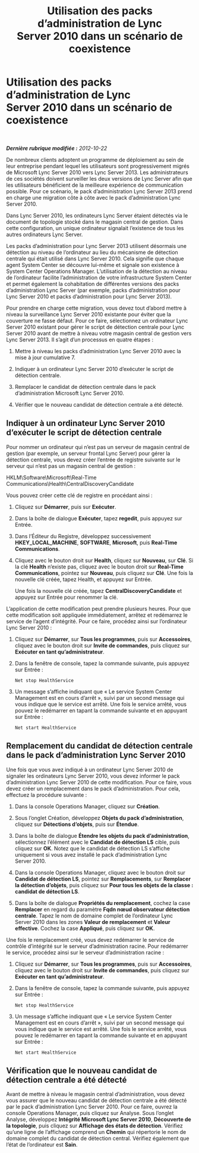 ﻿---
title: Utilisation des packs d’administration de Lync Server 2010 dans un scénario de coexistence
TOCTitle: Utilisation des packs d’administration de Lync Server 2010 dans un scénario de coexistence
ms:assetid: 8b792503-bd88-47fe-9d97-b071e8d429a5
ms:mtpsurl: https://technet.microsoft.com/fr-fr/library/JJ205078(v=OCS.15)
ms:contentKeyID: 49297996
ms.date: 05/20/2016
mtps_version: v=OCS.15
ms.translationtype: HT
---

# Utilisation des packs d’administration de Lync Server 2010 dans un scénario de coexistence

 

_**Dernière rubrique modifiée :** 2012-10-22_

De nombreux clients adoptent un programme de déploiement au sein de leur entreprise pendant lequel les utilisateurs sont progressivement migrés de Microsoft Lync Server 2010 vers Lync Server 2013. Les administrateurs de ces sociétés doivent surveiller les deux versions de Lync Server afin que les utilisateurs bénéficient de la meilleure expérience de communication possible. Pour ce scénario, le pack d’administration Lync Server 2013 prend en charge une migration côte à côte avec le pack d’administration Lync Server 2010.

Dans Lync Server 2010, les ordinateurs Lync Server étaient détectés via le document de topologie stocké dans le magasin central de gestion. Dans cette configuration, un unique ordinateur signalait l’existence de tous les autres ordinateurs Lync Server.

Les packs d’administration pour Lync Server 2013 utilisent désormais une détection au niveau de l’ordinateur au lieu du mécanisme de détection centrale qui était utilisé dans Lync Server 2010. Cela signifie que chaque agent System Center se découvre lui-même et signale son existence à System Center Operations Manager. L’utilisation de la détection au niveau de l’ordinateur facilite l’administration de votre infrastructure System Center et permet également la cohabitation de différentes versions des packs d’administration Lync Server (par exemple, packs d’administration pour Lync Server 2010 et packs d’administration pour Lync Server 2013).

Pour prendre en charge cette migration, vous devez tout d’abord mettre à niveau la surveillance Lync Server 2010 existante pour éviter que la couverture ne fasse défaut. Pour ce faire, sélectionnez un ordinateur Lync Server 2010 existant pour gérer le script de détection centrale pour Lync Server 2010 avant de mettre à niveau votre magasin central de gestion vers Lync Server 2013. Il s’agit d’un processus en quatre étapes :

1.  Mettre à niveau les packs d’administration Lync Server 2010 avec la mise à jour cumulative 7.

2.  Indiquer à un ordinateur Lync Server 2010 d’exécuter le script de détection centrale.

3.  Remplacer le candidat de détection centrale dans le pack d’administration Microsoft Lync Server 2010.

4.  Vérifier que le nouveau candidat de détection centrale a été détecté.

## Indiquer à un ordinateur Lync Server 2010 d’exécuter le script de détection centrale

Pour nommer un ordinateur qui n’est pas un serveur de magasin central de gestion (par exemple, un serveur frontal Lync Server) pour gérer la détection centrale, vous devez créer l’entrée de registre suivante sur le serveur qui n’est pas un magasin central de gestion :

HKLM\\Software\\Microsoft\\Real-Time Communications\\Health\\CentralDiscoveryCandidate

Vous pouvez créer cette clé de registre en procédant ainsi :

1.  Cliquez sur **Démarrer**, puis sur **Exécuter**.

2.  Dans la boîte de dialogue **Exécuter**, tapez **regedit**, puis appuyez sur Entrée.

3.  Dans l’Éditeur du Registre, développez successivement **HKEY\_LOCAL\_MACHINE**, **SOFTWARE**, **Microsoft**, puis **Real-Time Communications**.

4.  Cliquez avec le bouton droit sur **Health**, cliquez sur **Nouveau**, sur **Clé**. Si la clé **Health** n’existe pas, cliquez avec le bouton droit sur **Real-Time Communications**, pointez sur **Nouveau**, puis cliquez sur **Clé**. Une fois la nouvelle clé créée, tapez Health, et appuyez sur Entrée.
    
    Une fois la nouvelle clé créée, tapez **CentralDiscoveryCandidate** et appuyez sur Entrée pour renommer la clé.

L’application de cette modification peut prendre plusieurs heures. Pour que cette modification soit appliquée immédiatement, arrêtez et redémarrez le service de l’agent d’intégrité. Pour ce faire, procédez ainsi sur l’ordinateur Lync Server 2010 :

1.  Cliquez sur **Démarrer**, sur **Tous les programmes**, puis sur **Accessoires**, cliquez avec le bouton droit sur **Invite de commandes**, puis cliquez sur **Exécuter en tant qu’administrateur**.

2.  Dans la fenêtre de console, tapez la commande suivante, puis appuyez sur Entrée :
    
        Net stop HealthService

3.  Un message s’affiche indiquant que « Le service System Center Management est en cours d’arrêt », suivi par un second message qui vous indique que le service est arrêté. Une fois le service arrêté, vous pouvez le redémarrer en tapant la commande suivante et en appuyant sur Entrée :
    
        Net start HealthService

## Remplacement du candidat de détection centrale dans le pack d’administration Lync Server 2010

Une fois que vous avez indiqué à un ordinateur Lync Server 2010 de signaler les ordinateurs Lync Server 2010, vous devez informer le pack d’administration Lync Server 2010 de cette modification. Pour ce faire, vous devez créer un remplacement dans le pack d’administration. Pour cela, effectuez la procédure suivante :

1.  Dans la console Operations Manager, cliquez sur **Création**.

2.  Sous l’onglet Création, développez **Objets du pack d’administration**, cliquez sur **Détections d’objets**, puis sur **Étendue**.

3.  Dans la boîte de dialogue **Étendre les objets du pack d’administration**, sélectionnez l’élément avec le **Candidat de détection LS** cible, puis cliquez sur **OK**. Notez que le candidat de détection LS s’affiche uniquement si vous avez installé le pack d’administration Lync Server 2010.

4.  Dans la console Operations Manager, cliquez avec le bouton droit sur **Candidat de détection LS**, pointez sur **Remplacements**, sur **Remplacer la détection d’objets**, puis cliquez sur **Pour tous les objets de la classe : candidat de détection LS**.

5.  Dans la boîte de dialogue **Propriétés du remplacement**, cochez la case **Remplacer** en regard du paramètre **Fqdn nœud observateur détection centrale**. Tapez le nom de domaine complet de l’ordinateur Lync Server 2010 dans les zones **Valeur de remplacement** et **Valeur effective**. Cochez la case **Appliqué**, puis cliquez sur **OK**.

Une fois le remplacement créé, vous devez redémarrer le service de contrôle d’intégrité sur le serveur d’administration racine. Pour redémarrer le service, procédez ainsi sur le serveur d’administration racine :

1.  Cliquez sur **Démarrer**, sur **Tous les programmes**, puis sur **Accessoires**, cliquez avec le bouton droit sur **Invite de commandes**, puis cliquez sur **Exécuter en tant qu’administrateur**.

2.  Dans la fenêtre de console, tapez la commande suivante, puis appuyez sur Entrée :
    
        Net stop HealthService

3.  Un message s’affiche indiquant que « Le service System Center Management est en cours d’arrêt », suivi par un second message qui vous indique que le service est arrêté. Une fois le service arrêté, vous pouvez le redémarrer en tapant la commande suivante et en appuyant sur Entrée :
    
        Net start HealthService

## Vérification que le nouveau candidat de détection centrale a été détecté

Avant de mettre à niveau le magasin central d’administration, vous devez vous assurer que le nouveau candidat de détection centrale a été détecté par le pack d’administration Lync Server 2010. Pour ce faire, ouvrez la console Operations Manager, puis cliquez sur Analyse. Sous l’onglet Analyse, développez **Intégrité Microsoft Lync Server 2010**, **Découverte de la topologie**, puis cliquez sur **Affichage des états de détection**. Vérifiez qu’une ligne de l’affichage comprend un **Chemin** qui répertorie le nom de domaine complet du candidat de détection central. Vérifiez également que l’état de l’ordinateur est **Sain**.

